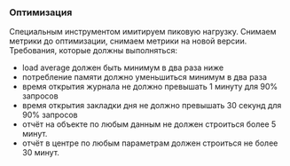 ### Оптимизация
Специальным инструментом имитируем пиковую нагрузку. Снимаем метрики до оптимизации, снимаем метрики на новой версии. 
Требования, которые должны выполняться:
- load average должен быть минимум в два раза ниже
- потребление памяти должно уменьшиться минимум в два раза
- время открытия журнала не должно превышать 1 минуту для 90% запросов
- время открытия закладки дня не должно превышать 30 секунд для 90% запросов
- отчёт на объекте по любым данным не должен строиться более 5 минут.
- отчёт в центре по любым параметрам должен строиться не более 30 минут.